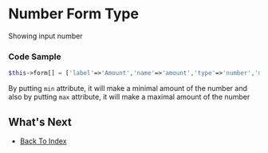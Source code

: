# Number Form Type
Showing input number

### Code Sample
```php
$this->form[] = ['label'=>'Amount','name'=>'amount','type'=>'number','min'=>0,'max'=>100];
```
By putting `min` attribute, it will make a minimal amount of the number
and also by putting `max` attribute, it will make a maximal amount of the number

## What's Next
- [Back To Index](./index.md)
